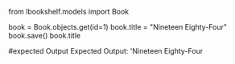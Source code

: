 from lbookshelf.models import Book

book = Book.objects.get(id=1)
book.title = "Nineteen Eighty-Four"
book.save()
book.title

#expected Output
Expected Output:
'Nineteen Eighty-Four
